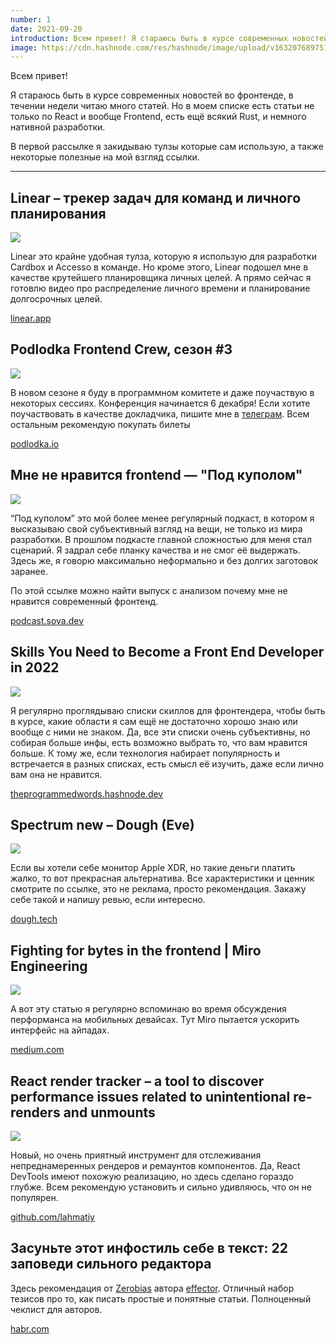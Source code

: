 ```yaml
---
number: 1
date: 2021-09-20
introduction: Всем привет! Я стараюсь быть в курсе современных новостей во фронтенде, в течении недели читаю много статей. Но в моем списке есть статьи не только по React и вообще Frontend, есть ещё всякий Rust, и немного нативной разработки.
image: https://cdn.hashnode.com/res/hashnode/image/upload/v1632076897510/lO9qs7_5e.png?w=1600&h=840&fit=crop&crop=entropy&auto=compress,format&format=webp
---
```


Всем привет!

Я стараюсь быть в курсе современных новостей во фронтенде, в течении недели читаю много статей. Но в моем списке есть статьи не только по React и вообще Frontend, есть ещё всякий Rust, и немного нативной разработки.

В первой рассылке я закидываю тулзы которые сам использую, а также некоторые полезные на мой взгляд ссылки.

<hr />

## Linear – трекер задач для команд и личного планирования

![](https://linear.app/static/og/home.jpg)

Linear это крайне удобная тулза, которую я использую для разработки Cardbox и Accesso в команде. Но кроме этого, Linear подошел мне в качестве крутейшего планировщика личных целей. А прямо сейчас я готовлю видео про распределение личного времени и планирование долгосрочных целей.

[linear.app](https://linear.app)

## Podlodka Frontend Crew, сезон #3

![](https://static.tildacdn.com/tild6166-3266-4530-b362-653066356364/Tilda_Badge_3.png)

В новом сезоне я буду в программном комитете и даже поучаствую в некоторых сессиях.
Конференция начинается 6 декабря! Если хотите поучаствовать в качестве докладчика, пишите мне в [телеграм](https://t.me/sovasergey). Всем остальным рекомендую покупать билеты

[podlodka.io](https://podlodka.io/fecrew)

## Мне не нравится frontend — "Под куполом"

<img class="md:float-right md:h-48" src="https://image.simplecastcdn.com/images/83c027/83c02746-44ff-4368-b201-619095d32750/662a04af-b0e0-416c-88e4-b639017fe9c6/150x150/12707959-1627509821071-a059890e06736@2x.jpg" />

“Под куполом” это мой более менее регулярный подкаст, в котором я высказываю свой субъективный взгляд на вещи, не только из мира разработки.
В прошлом подкасте главной сложностью для меня стал сценарий. Я задрал себе планку качества и не смог её выдержать. Здесь же, я говорю максимально неформально и без долгих заготовок заранее.

По этой ссылке можно найти выпуск с анализом почему мне не нравится современный фронтенд.

[podcast.sova.dev](https://podcast.sova.dev/episodes/mne-ne-nravitsya-frontend)

## Skills You Need to Become a Front End Developer in 2022

![](https://theprogrammedwords.hashnode.dev/_next/image?url=https%3A%2F%2Fcdn.hashnode.com%2Fres%2Fhashnode%2Fimage%2Fupload%2Fv1632076897510%2FlO9qs7_5e.png%3Fw%3D1600%26h%3D840%26fit%3Dcrop%26crop%3Dentropy%26auto%3Dcompress%2Cformat%26format%3Dwebp&w=1920&q=75)

Я регулярно проглядываю списки скиллов для фронтендера, чтобы быть в курсе, какие области я сам ещё не достаточно хорошо знаю или вообще с ними не знаком.
Да, все эти списки очень субъективны, но собирая больше инфы, есть возможно выбрать то, что вам нравится больше. К тому же, если технология набирает популярность и встречается в разных списках, есть смысл её изучить, даже если лично вам она не нравится.

[theprogrammedwords.hashnode.dev](https://theprogrammedwords.hashnode.dev/skills-you-need-to-become-a-front-end-developer)

## Spectrum new – Dough (Eve)

![](https://cdn.shopify.com/s/files/1/0292/5975/9756/files/Group_326.png?v=1658253264)

Если вы хотели себе монитор Apple XDR, но такие деньги платить жалко, то вот прекрасная альтернатива. Все характеристики и ценник смотрите по ссылке, это не реклама, просто рекомендация. Закажу себе такой и напишу ревью, если интересно.

[dough.tech](https://www.dough.tech/pages/spectrum-monitors)

## Fighting for bytes in the frontend | Miro Engineering

![](https://miro.medium.com/max/1400/1*uSNULTHDyKDc6yS5P-rbRQ.webp)

А вот эту статью я регулярно вспоминаю во время обсуждения перформанса на мобильных девайсах. Тут Miro пытается ускорить интерфейс на айпадах.

[medium.com](https://medium.com/miro-engineering/fighting-for-bytes-in-the-frontend-419c48103ef8)

## React render tracker – a tool to discover performance issues related to unintentional re-renders and unmounts

![](https://user-images.githubusercontent.com/270491/141884908-eea3d0ad-79de-4e84-a5f0-44adb70d4813.png)

Новый, но очень приятный инструмент для отслеживания непреднамеренных рендеров и ремаунтов компонентов. Да, React DevTools имеют похожую реализацию, но здесь сделано гораздо глубже. Всем рекомендую установить и сильно удивляюсь, что он не популярен.

[github.com/lahmatiy](https://github.com/lahmatiy/react-render-tracker)

## Засуньте этот инфостиль себе в текст: 22 заповеди сильного редактора

Здесь рекомендация от [Zerobias](https://t.me/zerobias) автора [effector](https://t.me/lines_of_code_diagrams). Отличный набор тезисов про то, как писать простые и понятные статьи. Полноценный чеклист для авторов.

[habr.com](https://habr.com/ru/post/323232/)
